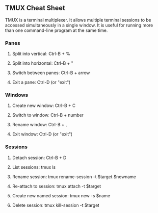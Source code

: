## TMUX Cheat Sheet

TMUX is a terminal multiplexer. It allows multiple terminal sessions to be accessed simultaneously in a single window. It is useful for running more than one command-line program at the same time.

### Panes

1) Split into vertical: Ctrl-B + %

2) Split into horizontal: Ctrl-B + "

3) Switch between panes: Ctrl-B + arrow

4) Exit a pane: Ctrl-D (or "exit")


### Windows

1) Create new window: Ctrl-B + C

2) Switch to window: Ctrl-B + number

3) Rename window: Ctrl-B + ,

4) Exit window: Ctrl-D (or "exit")


### Sessions

1) Detach session: Ctrl-B + D

2) List sessions: tmux ls
3) Rename session: tmux rename-session -t $target $newname

4) Re-attach to session: tmux attach -t $target

5) Create new named session: tmux new -s $name

6) Delete session: tmux kill-session -t $target
